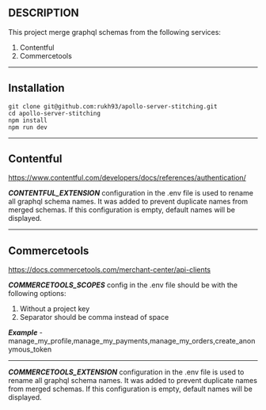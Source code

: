 **DESCRIPTION**
-
This project merge graphql schemas from the following services:
1. Contentful
2. Commercetools

---
**Installation**
-

`git clone git@github.com:rukh93/apollo-server-stitching.git`\
`cd apollo-server-stitching`\
`npm install`\
`npm run dev`

---

**Contentful**
-
https://www.contentful.com/developers/docs/references/authentication/

***CONTENTFUL_EXTENSION*** configuration in the .env file is used to rename all graphql schema names. It was added to prevent duplicate names from merged schemas.
If this configuration is empty, default names will be displayed.

---

**Commercetools**
-

https://docs.commercetools.com/merchant-center/api-clients

***COMMERCETOOLS_SCOPES*** config in the .env file should be with the following options:
1. Without a project key
2. Separator should be comma instead of space

***Example*** - manage_my_profile,manage_my_payments,manage_my_orders,create_anonymous_token

---

***COMMERCETOOLS_EXTENSION*** configuration in the .env file is used to rename all graphql schema names. It was added to prevent duplicate names from merged schemas.
If this configuration is empty, default names will be displayed.